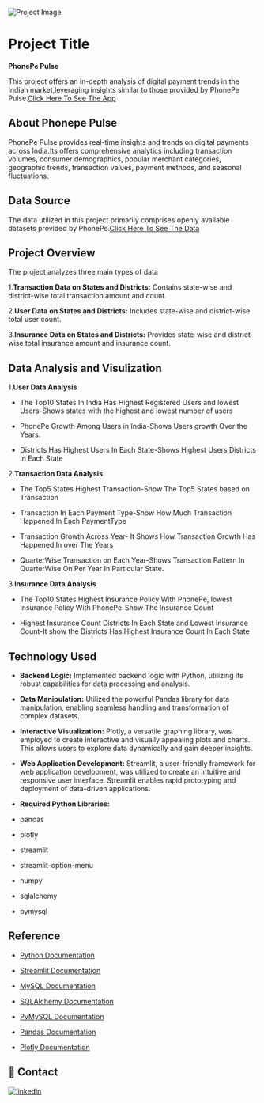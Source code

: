 

![Project Image](https://i.postimg.cc/cCtw7zFf/Untitled-design.png)

# Project Title

**PhonePe Pulse**

This project offers an in-depth analysis of digital payment trends in the Indian market,leveraging insights similar to those provided by PhonePe Pulse.[Click Here To See The App](https://phonepe-pulse-2.streamlit.app/)


## About Phonepe Pulse

PhonePe Pulse provides real-time insights and trends on digital payments across India.Its offers comprehensive analytics including transaction volumes, consumer demographics, popular merchant categories, geographic trends, transaction values, payment methods, and seasonal fluctuations.

## Data Source

The data utilized in this project primarily comprises openly available datasets provided by PhonePe.[Click Here To See The Data](https://github.com/PhonePe/pulse)


## Project Overview

 The project analyzes three main types of data

1.**Transaction Data on States and Districts:**
Contains state-wise and district-wise total transaction amount and count.

2.**User Data on States and Districts:**
 Includes state-wise and district-wise total user count.

3.**Insurance Data on States and Districts:** Provides state-wise and district-wise total insurance amount and insurance count.

## Data Analysis and Visulization

1.**User Data Analysis**

- The Top10 States In India Has Highest Registered Users and lowest Users-Shows states with the highest and lowest number of users

- PhonePe Growth Among Users in India-Shows Users growth Over the Years.

- Districts Has Highest Users In Each State-Shows Highest Users Districts In Each State

2.**Transaction Data Analysis**

- The Top5 States Highest Transaction-Show The Top5 States based on Transaction

- Transaction In Each Payment Type-Show How Much Transaction Happened In Each PaymentType

- Transaction Growth Across Year-
It Shows How Transaction Growth Has Happened In over The Years

- QuarterWise Transaction on Each Year-Shows Transaction Pattern In QuarterWise On Per Year In Particular State.

3.**Insurance Data Analysis**

- The Top10 States Highest Insurance Policy With PhonePe,
lowest Insurance Policy With PhonePe-Show The Insurance Count 

- Highest Insurance Count Districts In Each State and Lowest Insurance Count-It show the Districts Has Highest Insurance Count In Each State




## Technology Used

- **Backend Logic:** Implemented backend logic with Python, utilizing its robust capabilities for data processing and analysis.

- **Data Manipulation:** Utilized the powerful Pandas library for data manipulation, enabling seamless handling and transformation of complex datasets.

- **Interactive Visualization:** Plotly, a versatile graphing library, was employed to create interactive and visually appealing plots and charts. This allows users to explore data dynamically and gain deeper insights.

- **Web Application Development:** Streamlit, a user-friendly framework for web application development, was utilized to create an intuitive and responsive user interface. Streamlit enables rapid prototyping and deployment of data-driven applications.

- **Required Python Libraries:**

- pandas
- plotly
- streamlit
- streamlit-option-menu
- numpy
- sqlalchemy
- pymysql

## Reference

- [Python Documentation](https://docs.python.org/3/)

- [Streamlit Documentation](https://docs.streamlit.io/library/api-reference)

- [MySQL Documentation](https://dev.mysql.com/doc/)

- [SQLAlchemy Documentation](https://docs.sqlalchemy.org/en/20/)

- [PyMySQL Documentation](https://pymysql.readthedocs.io/en/latest/)

- [Pandas Documentation](https://pandas.pydata.org/docs/)

- [Plotly Documentation](https://plotly.com/python/)

## 🔗 Contact

[![linkedin](https://img.shields.io/badge/linkedin-0A66C2?style=for-the-badge&logo=linkedin&logoColor=white)](https://www.linkedin.com/in/shobana-v-534b472a2/)
